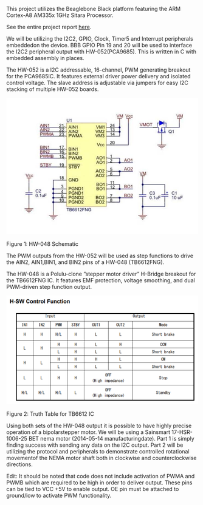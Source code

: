 This project utilizes the Beaglebone Black platform featuring the ARM Cortex-A8 AM335x 1GHz Sitara Processor.  

See the entire project report [here](https://github.com/31415pi/ECE372_I2C2_BBB_NEMA_DRIVER/blob/main/W21-ECE372-DESIGN_PROJECT_2-FINAL_REVISION.pdf).

We will be utilizing the I2C2, GPIO, Clock, Timer5 and Interrupt peripherals embeddedon the device. BBB  GPIO  Pin  19  and  20  will  be  used  to  interface  the  I2C2  peripheral  output  with  HW-052(PCA9685). This is written in C with embedded assembly in places.  

The HW-052 is a I2C addressable, 16-channel, PWM generating breakout for the PCA9685IC. It features external driver power delivery and isolated control voltage. The slave address is adjustable via jumpers for easy I2C stacking of multiple HW-052 boards.

![HW048Schematic](https://github.com/31415pi/ECE372_I2C2_BBB_NEMA_DRIVER/blob/main/Images/229_TB6612FNG%20Dual%20Motor%20Driver%20Carrier%20Schematic.jpg)

Figure 1:  HW-048 Schematic

The  PWM  outputs  from  the  HW-052  will  be  used  as  step  functions  to  drive  the  AIN2,  AIN1,BIN1, and BIN2 pins of a HW-048 (TB6612FNG). 

The HW-048 is a Polulu-clone ”stepper motor driver” H-Bridge  breakout  for  the  TB6612FNG  IC.  It  features  EMF  protection,  voltage  smoothing,  and  dual PWM-driven step function output.

![TruthTable](https://github.com/31415pi/ECE372_I2C2_BBB_NEMA_DRIVER/blob/main/Images/tb66_direction.png)

Figure 2:  Truth Table for TB6612 IC

Using both sets of the HW-048 output it is possible to have highly precise operation of a bipolarstepper motor.  We will be using a Sainsmart 17-HSR-1006-25 BET nema motor (2014-05-14 manufacturingdate). Part 1 is simply finding success with sending any data on the I2C output. Part 2 will be utilizing the protocol and peripherals to demonstrate controlled rotational movementof the NEMA motor shaft both in clockwise and counterclockwise directions.

Edit: It should be noted that code does not include activation of PWMA and PWMB which are required to be high in order to deliver output. These pins can be tied to VCC +5V to enable output. OE pin must be attached to ground/low to activate PWM functionality. 
